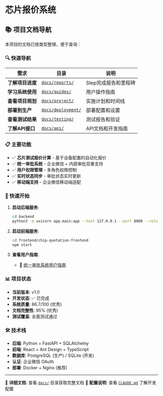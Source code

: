 # 芯片报价系统

## 📚 项目文档导航

本项目的文档已按类型整理，便于查询：

### 🔍 快速导航

| 需求 | 目录 | 说明 |
|------|------|------|
| **了解项目进度** | [`docs/reports/`](docs/reports/) | Step完成报告和里程碑 |
| **学习系统使用** | [`docs/guides/`](docs/guides/) | 用户操作指南 |
| **查看项目规划** | [`docs/project/`](docs/project/) | 实施计划和时间线 |
| **部署到生产** | [`docs/deployment/`](docs/deployment/) | 部署配置和设置 |
| **查看测试结果** | [`docs/testing/`](docs/testing/) | 测试报告和验证 |
| **了解API接口** | [`docs/api/`](docs/api/) | API文档和开发指南 |

### 📋 主要功能

- ✅ **芯片测试报价计算** - 基于设备配置的自动化报价
- ✅ **统一审批系统** - 企业微信 + 内部审批双重支持
- ✅ **用户权限管理** - 多角色权限控制
- ✅ **实时状态同步** - 审批状态实时更新
- ✅ **移动端支持** - 企业微信移动端适配

### 🚀 快速开始

1. **启动后端服务**:
   ```bash
   cd backend
   python3 -m uvicorn app.main:app --host 127.0.0.1 --port 8000 --reload
   ```

2. **启动前端服务**:
   ```bash
   cd frontend/chip-quotation-frontend
   npm start
   ```

3. **查看用户指南**:
   - 📖 [统一审批系统用户指南](docs/guides/STEP6_UNIFIED_APPROVAL_USER_GUIDE.md)

### 📊 项目状态

- **当前版本**: v1.0
- **开发状态**: ✅ 已完成
- **系统质量**: 86.7/100 (优秀)
- **文档完整性**: 95% (优秀)
- **测试覆盖**: 全面测试通过

### 🛠️ 技术栈

- **后端**: Python + FastAPI + SQLAlchemy
- **前端**: React + Ant Design + TypeScript
- **数据库**: PostgreSQL (生产) / SQLite (开发)
- **认证**: 企业微信 OAuth
- **部署**: Docker + Nginx (推荐)

---

📄 **详细文档**: 查看 [`docs/`](docs/) 目录获取完整文档
🔧 **配置说明**: 查看 [`CLAUDE.md`](CLAUDE.md) 了解开发配置
